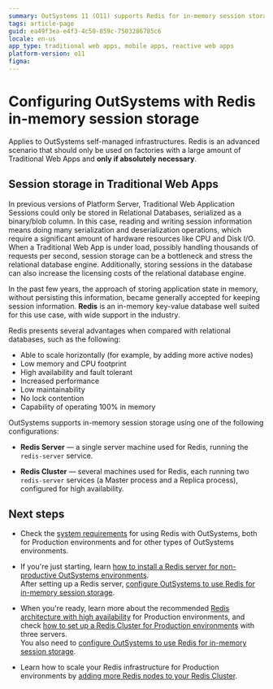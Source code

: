 ```yaml
---
summary: OutSystems 11 (O11) supports Redis for in-memory session storage, enhancing performance and scalability for Traditional Web Apps.
tags: article-page
guid: ea49f3ea-e4f3-4c50-859c-7503286785c6
locale: en-us
app_type: traditional web apps, mobile apps, reactive web apps
platform-version: o11
figma:
---
```


# Configuring OutSystems with Redis in-memory session storage

<div class="info" markdown="1">

Applies to OutSystems self-managed infrastructures. 
Redis is an advanced scenario that should only be used on factories with a large amount of Traditional Web Apps and **only if absolutely necessary**.
</div>

## Session storage in Traditional Web Apps

In previous versions of Platform Server, Traditional Web Application Sessions could only be stored in Relational Databases, serialized as a binary/blob column. In this case, reading and writing session information means doing many serialization and deserialization operations, which require a significant amount of hardware resources like CPU and Disk I/O. When a Traditional Web App is under load, possibly handling thousands of requests per second, session storage can be a bottleneck and stress the relational database engine. Additionally, storing sessions in the database can also increase the licensing costs of the relational database engine.

In the past few years, the approach of storing application state in memory, without persisting this information, became generally accepted for keeping session information. **Redis** is an in-memory key-value database well suited for this use case, with wide support in the industry.

Redis presents several advantages when compared with relational databases, such as the following:

* Able to scale horizontally (for example, by adding more active nodes)
* Low memory and CPU footprint
* High availability and fault tolerant
* Increased performance
* Low maintainability
* No lock contention
* Capability of operating 100% in memory

OutSystems supports in-memory session storage using one of the following configurations:

* **Redis Server** — a single server machine used for Redis, running the `redis-server` service.

* **Redis Cluster** — several machines used for Redis, each running two `redis-server` services (a Master process and a Replica process), configured for high availability.

## Next steps

* Check the [system requirements](requirements.md) for using Redis with OutSystems, both for Production environments and for other types of OutSystems environments.

* If you're just starting, learn [how to install a Redis server for non-productive OutSystems environments](setup-non-prod.md).  
    After setting up a Redis server, [configure OutSystems to use Redis for in-memory session storage](setup-platform-server-redis.md).

* When you're ready, learn more about the recommended [Redis architecture with high availability](architecture-high-availability.md) for Production environments, and check [how to set up a Redis Cluster for Production environments](setup-prod.md) with three servers.  
    You also need to [configure OutSystems to use Redis for in-memory session storage](setup-platform-server-redis.md).

* Learn how to scale your Redis infrastructure for Production environments by [adding more Redis nodes to your Redis Cluster](cluster-add-nodes.md).
